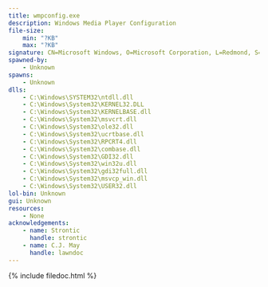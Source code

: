 ```yaml
---
title: wmpconfig.exe
description: Windows Media Player Configuration
file-size:
    min: "?KB"
    max: "?KB"
signature: CN=Microsoft Windows, O=Microsoft Corporation, L=Redmond, S=Washington, C=US
spawned-by:
    - Unknown
spawns:
    - Unknown
dlls:
    - C:\Windows\SYSTEM32\ntdll.dll
    - C:\Windows\System32\KERNEL32.DLL
    - C:\Windows\System32\KERNELBASE.dll
    - C:\Windows\System32\msvcrt.dll
    - C:\Windows\System32\ole32.dll
    - C:\Windows\System32\ucrtbase.dll
    - C:\Windows\System32\RPCRT4.dll
    - C:\Windows\System32\combase.dll
    - C:\Windows\System32\GDI32.dll
    - C:\Windows\System32\win32u.dll
    - C:\Windows\System32\gdi32full.dll
    - C:\Windows\System32\msvcp_win.dll
    - C:\Windows\System32\USER32.dll
lol-bin: Unknown
gui: Unknown
resources:
    - None
acknowledgements:
    - name: Strontic
      handle: strontic
    - name: C.J. May
      handle: lawndoc
---
```


{% include filedoc.html %}
